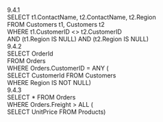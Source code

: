 
9.4.1  
SELECT t1.ContactName, t2.ContactName, t2.Region  
FROM Customers t1, Customers t2  
WHERE t1.CustomerID <> t2.CustomerID  
AND (t1.Region IS NULL) AND (t2.Region IS NULL)  
9.4.2  
SELECT OrderId  
FROM Orders  
WHERE Orders.CustomerID = ANY (  
SELECT CustomerId FROM Customers  
WHERE Region IS NOT NULL)   
9.4.3  
SELECT * FROM Orders  
WHERE Orders.Freight > ALL (  
SELECT UnitPrice FROM Products) 



